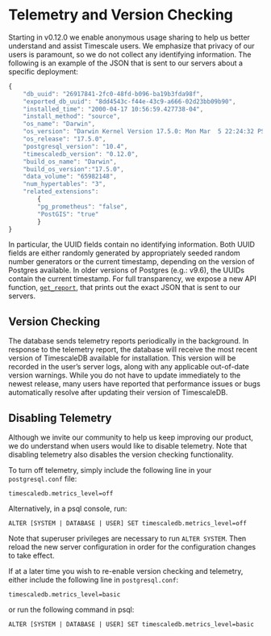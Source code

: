 # Telemetry and Version Checking
Starting in v0.12.0 we enable anonymous usage sharing to help us better understand and assist Timescale users. We emphasize that privacy of our users is paramount, so we do not collect any identifying information. The following is an example of the JSON that is sent to our servers about a specific deployment:

```javascript
{
	"db_uuid": "26917841-2fc0-48fd-b096-ba19b3fda98f",
	"exported_db_uuid": "8dd4543c-f44e-43c9-a666-02d23bb09b90",
	"installed_time": "2000-04-17 10:56:59.427738-04",
	"install_method": "source",
	"os_name": "Darwin",
	"os_version": "Darwin Kernel Version 17.5.0: Mon Mar  5 22:24:32 PST 2018",
	"os_release": "17.5.0",
	"postgresql_version": "10.4",
	"timescaledb_version": "0.12.0",
	"build_os_name": "Darwin",
	"build_os_version":"17.5.0",
	"data_volume": "65982148",
	"num_hypertables": "3",
	"related_extensions": 
    	{
		"pg_prometheus": "false",
		"PostGIS": "true"
    	}
}
```

In particular, the UUID fields contain no identifying information. Both UUID fields are either randomly generated by appropriately seeded random number generators or the current timestamp, depending on the version of Postgres available. In older versions of Postgres (e.g.: v9.6), the UUIDs contain the current timestamp.
For full transparency, we expose a new API function, [`get_report`][get_report], that prints out the exact JSON that is sent to our servers.

## Version Checking
The database sends telemetry reports periodically in the background. 
In response to the telemetry report, the database will receive the most recent version of TimescaleDB
available for installation. This version will be recorded in the user’s server logs, along with any applicable
out-of-date version warnings. While you do not have to update immediately to the newest release, many users have
reported that performance issues or bugs automatically resolve after updating their version of TimescaleDB. 

## Disabling Telemetry
Although we invite our community to help us keep improving our
product, we do understand when users would like to disable telemetry. Note that
disabling telemetry also disables the version checking functionality.

To turn off telemetry, simply include the following line in your `postgresql.conf` file:

```
timescaledb.metrics_level=off
```

Alternatively, in a psql console, run:

```
ALTER [SYSTEM | DATABASE | USER] SET timescaledb.metrics_level=off
```

Note that superuser privileges are necessary to run `ALTER SYSTEM`.
Then reload the new server configuration in order for the configuration changes to take effect.

If at a later time you wish to re-enable version checking and telemetry, either include the following line in
`postgresql.conf`:

```
timescaledb.metrics_level=basic
```

or run the following command in psql:

```
ALTER [SYSTEM | DATABASE | USER] SET timescaledb.metrics_level=basic
```

[get_report]: /api#get_report
